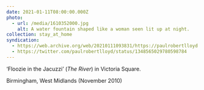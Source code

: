 ```yaml
---
date: 2021-01-11T08:00:00.000Z
photo:
  - url: /media/1610352000.jpg
    alt: A water fountain shaped like a woman seen lit up at night.
collection: stay_at_home
syndication:
  - https://web.archive.org/web/20210111093831/https://paulrobertlloyd.com/photos/1610352000/
  - https://twitter.com/paulrobertlloyd/status/1348565029780598784
---
```

‘Floozie in the Jacuzzi’ (<cite>The River</cite>) in Victoria Square.

Birmingham, West Midlands (November 2010)
